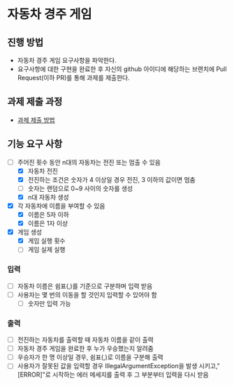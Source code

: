 # 자동차 경주 게임
## 진행 방법
* 자동차 경주 게임 요구사항을 파악한다.
* 요구사항에 대한 구현을 완료한 후 자신의 github 아이디에 해당하는 브랜치에 Pull Request(이하 PR)를 통해 과제를 제출한다.

## 과제 제출 과정
* [과제 제출 방법](https://github.com/next-step/nextstep-docs/tree/master/precourse)

## 기능 요구 사항
* [ ] 주어진 횟수 동안 n대의 자동차는 전진 또는 멈출 수 있음
  * [X] 자동차 전진
  * [X] 전진하는 조건은 숫자가 4 이상일 경우 전진, 3 이하의 값이면 멈춤
  * [ ] 숫자는 랜덤으로 0~9 사이의 숫자를 생성
  * [X] n대 자동차 생성
* [X] 각 자동차에 이름을 부여할 수 있음
  * [X] 이름은 5자 이하
  * [X] 이름은 1자 이상
* [X] 게임 생성
  * [X] 게임 실행 횟수
  * [ ] 게임 실제 실행

### 입력
* [ ] 자동차 이름은 쉼표(,)를 기준으로 구분하며 입력 받음
* [ ] 사용자는 몇 번의 이동을 할 것인지 입력할 수 있어야 함
    * [ ] 숫자만 입력 가능
### 출력
* [ ] 전진하는 자동차를 출력할 때 자동차 이름을 같이 출력
* [ ] 자동차 경주 게임을 완료한 후 누가 우승했는지 알려줌
* [ ] 우승자가 한 명 이상일 경우, 쉼표(,)로 이름을 구분해 출력
* [ ] 사용자가 잘못된 값을 입력할 경우 IllegalArgumentException을 발생 시키고,"[ERROR]"로 시작하는 에러 메세지를 출력 후 그 부분부터 입력을 다시 받음